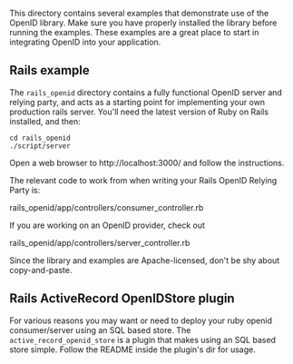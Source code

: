 This directory contains several examples that demonstrate use of the
OpenID library.  Make sure you have properly installed the library
before running the examples.  These examples are a great place to
start in integrating OpenID into your application.

## Rails example

The `rails_openid` directory contains a fully functional OpenID server and relying
party, and acts as a starting point for implementing your own
production rails server.  You'll need the latest version of Ruby on
Rails installed, and then:

```shell
cd rails_openid
./script/server
```

Open a web browser to http://localhost:3000/ and follow the instructions.

The relevant code to work from when writing your Rails OpenID Relying
Party is:

  rails_openid/app/controllers/consumer_controller.rb

If you are working on an OpenID provider, check out

  rails_openid/app/controllers/server_controller.rb

Since the library and examples are Apache-licensed, don't be shy about
copy-and-paste.

## Rails ActiveRecord OpenIDStore plugin

For various reasons you may want or need to deploy your ruby openid
consumer/server using an SQL based store.  The `active_record_openid_store`
is a plugin that makes using an SQL based store simple.  Follow the
README inside the plugin's dir for usage.

